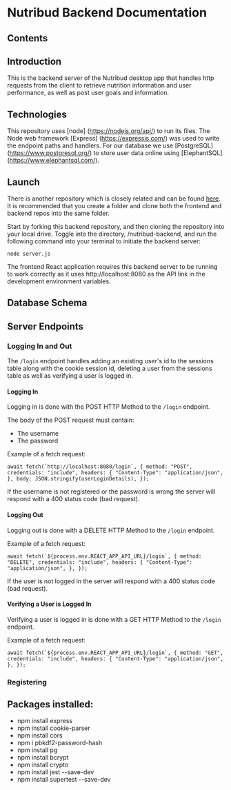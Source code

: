 # Nutribud Backend Documentation

## Contents

## Introduction

This is the backend server of the Nutribud desktop app that handles http requests from the client to retrieve nutrition information and user performance, as well as post user goals and information.

## Technologies

This repository uses [node] (https://nodejs.org/api/) to run its files. The Node web framework [Express] (https://expressjs.com/) was used to write the endpoint paths and handlers. For our database we use [PostgreSQL] (https://www.postgresql.org/) to store user data online using [ElephantSQL] (https://www.elephantsql.com/).

## Launch

There is another repository which is closely related and can be found [here](https://github.com/Sigma-Labs-XYZ/nutribud-frontend). It is recommended that you create a folder and clone both the frontend and backend repos into the same folder.

Start by forking this backend repository, and then cloning the repository into your local drive. Toggle into the directory, /nutribud-backend, and run the following command into your terminal to initiate the backend server:

`node server.js`

The frontend React application requires this backend server to be running to work correctly as it uses http://localhost:8080 as the API link in the development environment variables.

## Database Schema

## Server Endpoints

### Logging In and Out

The `/login` endpoint handles adding an existing user's id to the sessions table along with the cookie session id, deleting a user from the sessions table as well as verifying a user is logged in.

#### Logging In

Logging in is done with the POST HTTP Method to the `/login` endpoint.

The body of the POST request must contain:

- The username
- The password

Example of a fetch request:

`` await fetch(`http://localhost:8080/login`, { method: "POST", credentials: "include", headers: { "Content-Type": "application/json", }, body: JSON.stringify(userLoginDetails), }); ``

If the username is not registered or the password is wrong the server will respond with a 400 status code (bad request).

#### Logging Out

Logging out is done with a DELETE HTTP Method to the `/login` endpoint.

Example of a fetch request:

`` await fetch(`${process.env.REACT_APP_API_URL}/login`, { method: "DELETE", credentials: "include", headers: { "Content-Type": "application/json", }, }); ``

If the user is not logged in the server will respond with a 400 status code (bad request).

#### Verifying a User is Logged In

Verifying a user is logged in is done with a GET HTTP Method to the `/login` endpoint.

Example of a fetch request:

`` await fetch(`${process.env.REACT_APP_API_URL}/login`, { method: "GET", credentials: "include", headers: { "Content-Type": "application/json", }, }); ``

### Registering

###

## Packages installed:

- npm install express
- npm install cookie-parser
- npm install cors
- npm i pbkdf2-password-hash
- npm install pg
- npm install bcrypt
- npm install crypto
- npm install jest --save-dev
- npm install supertest --save-dev

```

```

```

```
